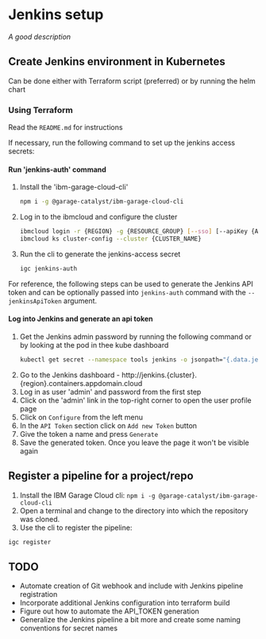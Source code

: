 # Jenkins setup

*A good description*

## Create Jenkins environment in Kubernetes

Can be done either with Terraform script (preferred) or by running the helm chart

### Using Terraform

Read the `README.md` for instructions

If necessary, run the following command to set up the jenkins access secrets:

#### Run 'jenkins-auth' command

1. Install the 'ibm-garage-cloud-cli'
    ```bash
    npm i -g @garage-catalyst/ibm-garage-cloud-cli
    ```
2. Log in to the ibmcloud and configure the cluster
    ```bash
    ibmcloud login -r {REGION} -g {RESOURCE_GROUP} [--sso] [--apiKey {API_KEY}]
    ibmcloud ks cluster-config --cluster {CLUSTER_NAME}
    ```
3. Run the cli to generate the jenkins-access secret
    ```bash
    igc jenkins-auth
    ```

For reference, the following steps can be used to generate the Jenkins API token and can be optionally
passed into `jenkins-auth` command with the `--jenkinsApiToken` argument.

#### Log into Jenkins and generate an api token

1. Get the Jenkins admin password by running the following command or by looking at the pod in thee kube dashboard
    ```bash
    kubectl get secret --namespace tools jenkins -o jsonpath="{.data.jenkins-admin-password}" | base64 --decode
    ```
2. Go to the Jenkins dashboard - http://jenkins.{cluster}.{region}.containers.appdomain.cloud
3. Log in as user 'admin' and password from the first step
4. Click on the 'admin' link in the top-right corner to open the user profile page
5. Click on `Configure` from the left menu
6. In the `API Token` section click on `Add new Token` button
7. Give the token a name and press `Generate`
8. Save the generated token. Once you leave the page it won't be visible again

## Register a pipeline for a project/repo

1. Install the IBM Garage Cloud cli: `npm i -g @garage-catalyst/ibm-garage-cloud-cli`
2. Open a terminal and change to the directory into which the repository was cloned.
3. Use the cli to register the pipeline:
```bash
igc register 
```

## TODO

* Automate creation of Git webhook and include with Jenkins pipeline registration
* Incorporate additional Jenkins configuration into terraform build
* Figure out how to automate the API_TOKEN generation
* Generalize the Jenkins pipeline a bit more and create some naming conventions for secret names
